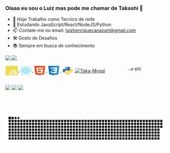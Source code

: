 ### Olaaa eu sou o Luiz mas pode me chamar de Takashi  👋


- 🔭 Hoje Trabalho como Tecnico de rede
- 🌱 Estudando JavaScript/React/NodeJS/Python
- 📫 Contate-me no email: luizhenriquecanazart@gmail.com
- 🛠 Gosto de Desafios
- 📚 Sempre em busca de conhecimento


<div >
  <a href="https://github.com/TakashiCod3r">
  <img img height="180em" align="center" src="https://github-readme-stats.vercel.app/api?username=TakashiCod3r&show_icons=true&theme=dracula&include_all_commits=true&count_private=true"/>
  <img height="180em" align="center" src="https://github-readme-stats.vercel.app/api/top-langs/?username=TakashiCod3r&layout=compact&langs_count=7&theme=dracula"/>
</div>
  
<div style="display: inline_block"><br>
  <img align="center" alt="Taka-Js" height="30" width="40" src="https://raw.githubusercontent.com/devicons/devicon/master/icons/javascript/javascript-plain.svg">
  <img align="center" alt="Taka-React" height="30" width="40" src="https://raw.githubusercontent.com/devicons/devicon/master/icons/react/react-original.svg">
  <img align="center" alt="Taka-HTML" height="30" width="40" src="https://raw.githubusercontent.com/devicons/devicon/master/icons/html5/html5-original.svg">
  <img align="center" alt="Taka-CSS" height="30" width="40" src="https://raw.githubusercontent.com/devicons/devicon/master/icons/css3/css3-original.svg">
  <img align="center" alt="Taka-Python" height="30" width="40" src="https://raw.githubusercontent.com/devicons/devicon/master/icons/python/python-original.svg">
  <img align="center" alt="Taka-Mysql" height="30" width="40" src="https://cdn.jsdelivr.net/gh/devicons/devicon/icons/mysql/mysql-original-wordmark.svg"/>
  
  <img align="right" alt="Taka-pic" height="150" style="border-radius:100px;" src="https://c.tenor.com/uipbyAqs5rEAAAAC/anime-anime-glasses.gif" width="150" />
</div>

  
  ##
 
<div> 
 <a href="https://discord.gg/3TAXjc5wYe" target="_blank"><img src="https://img.shields.io/badge/Discord-7289DA?style=for-the-badge&logo=discord&logoColor=white" target="_blank"></a> 
  <a href = "mailto:luizhenriquecanazart@gmail.com"><img src="https://img.shields.io/badge/-Gmail-%23333?style=for-the-badge&logo=gmail&logoColor=white" target="_blank"></a>
  <a href="https://www.linkedin.com/in/luiz-henrique-canazart-1854641b8/" target="_blank"><img src="https://img.shields.io/badge/-LinkedIn-%230077B5?style=for-the-badge&logo=linkedin&logoColor=white" target="_blank"></a> 
 
![Snake animation](https://github.com/TakashiCod3r/TakashiCod3r/blob/output/github-contribution-grid-snake.svg)
 
</div>


